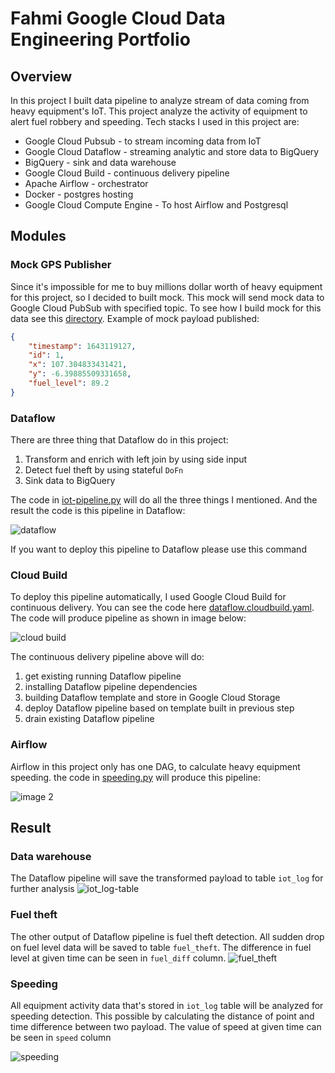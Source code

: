 # Fahmi Google Cloud Data Engineering Portfolio

## Overview
In this project I built data pipeline to analyze stream of data coming from heavy equipment's IoT.
This project analyze the activity of equipment to alert fuel robbery and speeding.
Tech stacks I used in this project are:
- Google Cloud Pubsub - to stream incoming data from IoT
- Google Cloud Dataflow - streaming analytic and store data to BigQuery
- BigQuery - sink and data warehouse
- Google Cloud Build - continuous delivery pipeline
- Apache Airflow - orchestrator
- Docker - postgres hosting
- Google Cloud Compute Engine - To host Airflow and Postgresql

## Modules

### Mock GPS Publisher
Since it's impossible for me to buy millions dollar worth of heavy equipment for this project,
so I decided to built mock. This mock will send mock data to Google Cloud PubSub with specified topic.
To see how I build mock for this data see this [directory](src/mock-gps-publisher).
Example of mock payload published:
```json
{
    "timestamp": 1643119127,
    "id": 1,
    "x": 107.304833431421,
    "y": -6.39885509331658,
    "fuel_level": 89.2
}
```

### Dataflow
There are three thing that Dataflow do in this project:
1. Transform and enrich with left join by using side input
2. Detect fuel theft by using stateful `DoFn`
3. Sink data to BigQuery

The code in [iot-pipeline.py](src/dataflow/iot-pipeline.py) will do all the three things I mentioned.
And the result the code is this pipeline in Dataflow:

![dataflow](assets/dataflow-pipeline.png)

If you want to deploy this pipeline to Dataflow please use this command

### Cloud Build

To deploy this pipeline automatically, I used Google Cloud Build for continuous delivery.
You can see the code here [dataflow.cloudbuild.yaml](cd-pipeline/dataflow.cloudbuild.yaml).
The code will produce pipeline as shown in image below:

![cloud build](assets/cloud-build.png)

The continuous delivery pipeline above will do:
1. get existing running Dataflow pipeline
2. installing Dataflow pipeline dependencies
3. building Dataflow template and store in Google Cloud Storage
4. deploy Dataflow pipeline based on template built in previous step
5. drain existing Dataflow pipeline

### Airflow
Airflow in this project only has one DAG, to calculate heavy equipment speeding.
the code in [speeding.py](src/airflow/speeding.py) will produce this pipeline:

![image 2](assets/airflow-pipeline.png)

## Result

### Data warehouse
The Dataflow pipeline will save the transformed payload to table `iot_log` for further analysis
![iot_log-table](assets/iot_log-table.png)

### Fuel theft
The other output of Dataflow pipeline is fuel theft detection.
All sudden drop on fuel level data will be saved to table `fuel_theft`.
The difference in fuel level at given time can be seen in `fuel_diff` column.
![fuel_theft](assets/fuel_theft-table.png)

### Speeding
All equipment activity data that's stored in `iot_log` table will be analyzed for speeding detection.
This possible by calculating the distance of point and time difference between two payload.
The value of speed at given time can be seen in `speed` column

![speeding](assets/speeding-table.png)